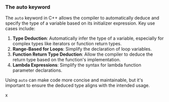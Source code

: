 ### The auto keyword
The `auto` keyword in C++ allows the compiler to automatically deduce and specify the type of a variable based on its initializer expression. Key use cases include:

1. **Type Deduction**: Automatically infer the type of a variable, especially for complex types like iterators or function return types.
2. **Range-Based for Loops**: Simplify the declaration of loop variables.
3. **Function Return Type Deduction**: Allow the compiler to deduce the return type based on the function's implementation.
4. **Lambda Expressions**: Simplify the syntax for lambda function parameter declarations.

Using `auto` can make code more concise and maintainable, but it's important to ensure the deduced type aligns with the intended usage.

x